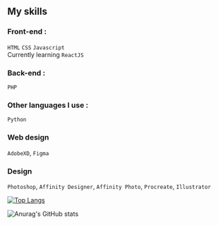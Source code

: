 ## My skills
### Front-end :
`HTML` `CSS` `Javascript`
\
Currently learning `ReactJS`
### Back-end :
`PHP` 
### Other languages I use :
`Python`
### Web design
`AdobeXD`, `Figma`
### Design
`Photoshop`, `Affinity Designer`, `Affinity Photo`, `Procreate`, `Illustrator`

[![Top Langs](https://github-readme-stats.vercel.app/api/top-langs/?username=Lola0810&layout=compact)](https://github.com/anuraghazra/github-readme-stats)

![Anurag's GitHub stats](https://github-readme-stats.vercel.app/api?username=Lola0810&show_icons=true&theme=onedark)
